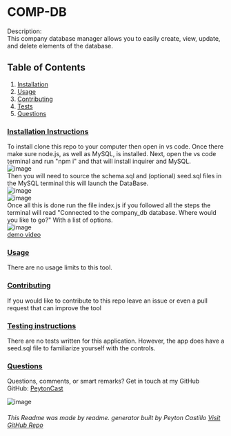 <!--TILE AND DESCRIPTION-->
  # **COMP-DB** 
  
  Description: <br>
  This company database manager allows you to easily create, view, update, and delete elements of the database. 
 
  <!--TABLE OF CONTENTS-->
   ## Table of Contents
  1. [Installation](#install)
  2. [Usage](#usage)
  3. [Contributing](#contribute)
  4. [Tests](#tests)
  5. [Questions](#questions)
 
  <!--INSTALLATION INSTRUCTIONS-->
   ### [Installation Instructions](install)
  To install clone this repo to your computer then open in vs code. 
  Once there make sure node.js, as well as MySQL, is installed. Next, open the vs code terminal and run "npm i" and that will install inquirer and MySQL.
  <br>
  ![image](https://user-images.githubusercontent.com/107663364/192278076-d5aaecf9-fd5b-4721-a722-cb0dece3e5aa.png)
  <br>
  Then you will need to source the schema.sql and (optional) seed.sql files in the MySQL terminal this will launch the DataBase.
  <br>
  ![image](https://user-images.githubusercontent.com/107663364/192278246-f9663446-f564-45eb-ac2a-a620bceba329.png)
  <br>
  ![image](https://user-images.githubusercontent.com/107663364/192278406-28238bb7-bfd0-46a2-a25c-7af2d23cd49e.png)
  <br>
  Once all this is done run the file index.js if you followed all the steps the terminal will read "Connected to the company_db database.
  Where would you like to go?" With a list of options.
  <br>
  ![image](https://user-images.githubusercontent.com/107663364/192277788-6de6ec17-2735-4dd5-b2d6-efee29b0bb92.png)
  <br>
  [demo video](https://drive.google.com/file/d/1LLUWJgiJweNADutuBQIwRxnYcTI9Ey-d/view)
  <!--USAGE--> 
  ### [Usage](usage)
  There are no usage limits to this tool.
 
   
   <!--CONTRIBUTING-->
  ### [Contributing](contribute)
  If you would like to contribute to this repo leave an issue or even a pull request that can improve the tool
 
   <!--TESTS-->
  ### [Testing instructions](tests)
  There are no tests written for this application. However, the app does have a seed.sql file to familiarize yourself with the controls.
   <!--QUESTIONS-->
   ### [Questions](questions)
  Questions, comments, or smart remarks? Get in touch at my GitHub<br>
  GitHub: [PeytonCast](HTTPS:github.com/PeytonCast) <br>
  
  ![image](https://user-images.githubusercontent.com/107663364/192279924-dc86c1c2-87ca-4be4-b73b-1e789df15803.png)

     
  ###### This Readme was made by readme. generator built by Peyton Castillo [Visit GitHub Repo](https://github.com/PeytonCast/Readme.generator)


